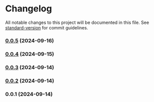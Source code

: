 # Changelog

All notable changes to this project will be documented in this file. See [standard-version](https://github.com/conventional-changelog/standard-version) for commit guidelines.

### [0.0.5](https://github.com/lsl/vscode-templ-go-to-definition/compare/v0.0.4...v0.0.5) (2024-09-16)

### [0.0.4](https://github.com/lsl/vscode-templ-go-to-definition/compare/v0.0.3...v0.0.4) (2024-09-15)

### [0.0.3](https://github.com/lsl/vscode-templ-go-to-definition/compare/v0.0.2...v0.0.3) (2024-09-14)

### [0.0.2](https://github.com/lsl/vscode-templ-go-to-definition/compare/v0.0.1...v0.0.2) (2024-09-14)

### 0.0.1 (2024-09-14)

